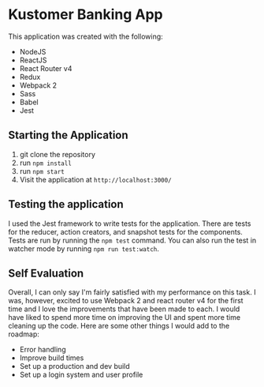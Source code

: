 # Kustomer Banking App

This application was created with the following:
* NodeJS
* ReactJS
* React Router v4
* Redux
* Webpack 2
* Sass
* Babel
* Jest

## Starting the Application
1. git clone the repository
2. run `npm install`
3. run `npm start`
3. Visit the application at `http://localhost:3000/`


## Testing the application
I used the Jest framework to write tests for the application. There are tests for the reducer, action creators, and snapshot tests for the components. Tests are run by running the `npm test` command. You can also run the test in watcher mode by running `npm run test:watch`.

## Self Evaluation
Overall, I can only say I'm fairly satisfied with my performance on this task. I was, however, excited to use Webpack 2 and react router v4 for the first time and I love the improvements that have been made to each. I would have liked to spend more time on improving the UI and spent more time cleaning up the code. Here are some other things I would add to the roadmap:
* Error handling
* Improve build times
* Set up a production and dev build
* Set up a login system and user profile
